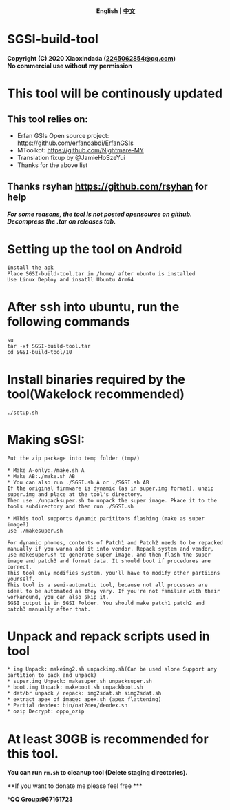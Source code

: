 <div align="center">
	<span style="font-weight: bold"> English | <a href=README.md> 中文 </a> </span>
</div>

# SGSI-build-tool
**Copyright (C) 2020 Xiaoxindada (2245062854@qq.com)  
No commercial use without my permission**
 
# This tool will be continously updated
## This tool relies on:  
* Erfan GSIs Open source project: https://github.com/erfanoabdi/ErfanGSIs  
* MToolkot: https://github.com/Nightmare-MY
* Translation fixup by @JamieHoSzeYui
* Thanks for the above list  

## Thanks rsyhan https://github.com/rsyhan for help

***For some reasons, the tool is not posted opensource on github. Decompress the .tar on releases tab.***

# Setting up the tool on Android
```
Install the apk
Place SGSI-build-tool.tar in /home/ after ubuntu is installed
Use Linux Deploy and insatll Ubuntu Arm64
```

# After ssh into ubuntu, run the following commands
```
su  
tar -xf SGSI-build-tool.tar  
cd SGSI-build-tool/10  
```

# Install binaries required by the tool(Wakelock recommended)
```
./setup.sh  
```

# Making sGSI:
```
Put the zip package into temp folder (tmp/)
 
* Make A-only:./make.sh A  
* Make AB:./make.sh AB
* You can also run ./SGSI.sh A or ./SGSI.sh AB 
If the original firmware is dynamic (as in super.img format), unzip super.img and place at the tool's directory.   
Then use ./unpacksuper.sh to unpack the super image. Pkace it to the tools subdirectory and then run ./SGSI.sh

* MThis tool supports dynamic parititons flashing (make as super image?)
use ./makesuper.sh 

For dynamic phones, contents of Patch1 and Patch2 needs to be repacked manually if you wanna add it into vendor. Repack system and vendor, use makesuper.sh to generate super image, and then flash the super image and patch3 and format data. It should boot if procedures are correct.
This tool only modifies system, you'll have to modify other partiions yourself.
This tool is a semi-automatic tool, because not all processes are ideal to be automated as they vary. If you're not familiar with their workaround, you can also skip it.
SGSI output is in SGSI Folder. You should make patch1 patch2 and patch3 manually after that.
```

# Unpack and repack scripts used in tool
```
* img Unpack: makeimg2.sh unpackimg.sh(Can be used alone Support any partition to pack and unpack)  
* super.img Unpack: makesuper.sh unpacksuper.sh  
* boot.img Unpack: makeboot.sh unpackboot.sh  
* dat/br unpack / repack: img2sdat.sh simg2sdat.sh  
* extract apex of image: apex.sh (apex flattening)  
* Partial deodex: bin/oat2dex/deodex.sh  
* ozip Decrypt: oppo_ozip  
```

# At least 30GB is recommended for this tool.

**You can run ```rm.sh``` to cleanup tool (Delete staging directories).**

**If you want to donate me please feel free ***

***QQ Group:967161723**
